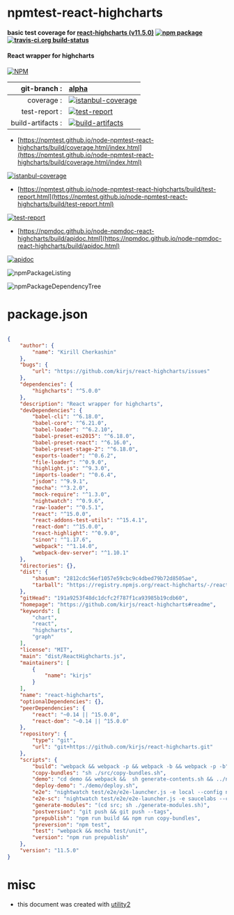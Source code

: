 # npmtest-react-highcharts

#### basic test coverage for  [react-highcharts (v11.5.0)](https://github.com/kirjs/react-highcharts#readme)  [![npm package](https://img.shields.io/npm/v/npmtest-react-highcharts.svg?style=flat-square)](https://www.npmjs.org/package/npmtest-react-highcharts) [![travis-ci.org build-status](https://api.travis-ci.org/npmtest/node-npmtest-react-highcharts.svg)](https://travis-ci.org/npmtest/node-npmtest-react-highcharts)

#### React wrapper for highcharts

[![NPM](https://nodei.co/npm/react-highcharts.png?downloads=true&downloadRank=true&stars=true)](https://www.npmjs.com/package/react-highcharts)

| git-branch : | [alpha](https://github.com/npmtest/node-npmtest-react-highcharts/tree/alpha)|
|--:|:--|
| coverage : | [![istanbul-coverage](https://npmtest.github.io/node-npmtest-react-highcharts/build/coverage.badge.svg)](https://npmtest.github.io/node-npmtest-react-highcharts/build/coverage.html/index.html)|
| test-report : | [![test-report](https://npmtest.github.io/node-npmtest-react-highcharts/build/test-report.badge.svg)](https://npmtest.github.io/node-npmtest-react-highcharts/build/test-report.html)|
| build-artifacts : | [![build-artifacts](https://npmtest.github.io/node-npmtest-react-highcharts/glyphicons_144_folder_open.png)](https://github.com/npmtest/node-npmtest-react-highcharts/tree/gh-pages/build)|

- [https://npmtest.github.io/node-npmtest-react-highcharts/build/coverage.html/index.html](https://npmtest.github.io/node-npmtest-react-highcharts/build/coverage.html/index.html)

[![istanbul-coverage](https://npmtest.github.io/node-npmtest-react-highcharts/build/screenCapture.buildCi.browser.%252Ftmp%252Fbuild%252Fcoverage.lib.html.png)](https://npmtest.github.io/node-npmtest-react-highcharts/build/coverage.html/index.html)

- [https://npmtest.github.io/node-npmtest-react-highcharts/build/test-report.html](https://npmtest.github.io/node-npmtest-react-highcharts/build/test-report.html)

[![test-report](https://npmtest.github.io/node-npmtest-react-highcharts/build/screenCapture.buildCi.browser.%252Ftmp%252Fbuild%252Ftest-report.html.png)](https://npmtest.github.io/node-npmtest-react-highcharts/build/test-report.html)

- [https://npmdoc.github.io/node-npmdoc-react-highcharts/build/apidoc.html](https://npmdoc.github.io/node-npmdoc-react-highcharts/build/apidoc.html)

[![apidoc](https://npmdoc.github.io/node-npmdoc-react-highcharts/build/screenCapture.buildCi.browser.%252Ftmp%252Fbuild%252Fapidoc.html.png)](https://npmdoc.github.io/node-npmdoc-react-highcharts/build/apidoc.html)

![npmPackageListing](https://npmtest.github.io/node-npmtest-react-highcharts/build/screenCapture.npmPackageListing.svg)

![npmPackageDependencyTree](https://npmtest.github.io/node-npmtest-react-highcharts/build/screenCapture.npmPackageDependencyTree.svg)



# package.json

```json

{
    "author": {
        "name": "Kirill Cherkashin"
    },
    "bugs": {
        "url": "https://github.com/kirjs/react-highcharts/issues"
    },
    "dependencies": {
        "highcharts": "^5.0.0"
    },
    "description": "React wrapper for highcharts",
    "devDependencies": {
        "babel-cli": "^6.18.0",
        "babel-core": "^6.21.0",
        "babel-loader": "^6.2.10",
        "babel-preset-es2015": "^6.18.0",
        "babel-preset-react": "^6.16.0",
        "babel-preset-stage-2": "^6.18.0",
        "exports-loader": "^0.6.2",
        "file-loader": "^0.9.0",
        "highlight.js": "^9.3.0",
        "imports-loader": "^0.6.4",
        "jsdom": "^9.9.1",
        "mocha": "^3.2.0",
        "mock-require": "^1.3.0",
        "nightwatch": "^0.9.6",
        "raw-loader": "^0.5.1",
        "react": "^15.0.0",
        "react-addons-test-utils": "^15.4.1",
        "react-dom": "^15.0.0",
        "react-highlight": "^0.9.0",
        "sinon": "^1.17.6",
        "webpack": "^1.14.0",
        "webpack-dev-server": "^1.10.1"
    },
    "directories": {},
    "dist": {
        "shasum": "2812cdc56ef1057e59cbc9c4dbed79b72d8505ae",
        "tarball": "https://registry.npmjs.org/react-highcharts/-/react-highcharts-11.5.0.tgz"
    },
    "gitHead": "191a9253f48dc1dcfc2f787f1ca93985b19cdb60",
    "homepage": "https://github.com/kirjs/react-highcharts#readme",
    "keywords": [
        "chart",
        "react",
        "highcharts",
        "graph"
    ],
    "license": "MIT",
    "main": "dist/ReactHighcharts.js",
    "maintainers": [
        {
            "name": "kirjs"
        }
    ],
    "name": "react-highcharts",
    "optionalDependencies": {},
    "peerDependencies": {
        "react": "~0.14 || ^15.0.0",
        "react-dom": "~0.14 || ^15.0.0"
    },
    "repository": {
        "type": "git",
        "url": "git+https://github.com/kirjs/react-highcharts.git"
    },
    "scripts": {
        "build": "webpack && webpack -p && webpack -b && webpack -p -b",
        "copy-bundles": "sh ./src/copy-bundles.sh",
        "demo": "cd demo && webpack &&  sh generate-contents.sh && ../node_modules/.bin/webpack-dev-server --content-base dist/",
        "deploy-demo": "./demo/deploy.sh",
        "e2e": "nightwatch test/e2e/e2e-launcher.js -e local --config nightwatch.js ",
        "e2e-sc": "nightwatch test/e2e/e2e-launcher.js -e saucelabs --config nightwatch.js ",
        "generate-modules": "(cd src; sh ./generate-modules.sh)",
        "postversion": "git push && git push --tags",
        "prepublish": "npm run build && npm run copy-bundles",
        "preversion": "npm test",
        "test": "webpack && mocha test/unit",
        "version": "npm run prepublish"
    },
    "version": "11.5.0"
}
```



# misc
- this document was created with [utility2](https://github.com/kaizhu256/node-utility2)
